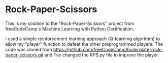 # Rock-Paper-Scissors

This is my solution to the "Rock-Paper-Scissors" project from freeCodeCamp's Machine Learning with Python Certification.

I used a simple reinforcement learning approach (Q-learning algorithm) to allow my "player" function to defeat the other preprogrammed players.
The code was cloned from https://github.com/freeCodeCamp/boilerplate-rock-paper-scissors.git and I've changed the RPS.py file to improve the player.
